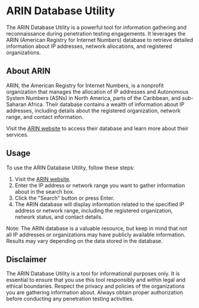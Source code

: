 # ARIN Database Utility

The ARIN Database Utility is a powerful tool for information gathering and reconnaissance during penetration testing engagements. It leverages the ARIN (American Registry for Internet Numbers) database to retrieve detailed information about IP addresses, network allocations, and registered organizations.

## About ARIN

ARIN, the American Registry for Internet Numbers, is a nonprofit organization that manages the allocation of IP addresses and Autonomous System Numbers (ASNs) in North America, parts of the Caribbean, and sub-Saharan Africa. Their database contains a wealth of information about IP addresses, including details about the registered organization, network range, and contact information.

Visit the [ARIN website](https://www.arin.net/) to access their database and learn more about their services.

## Usage

To use the ARIN Database Utility, follow these steps:

1. Visit the [ARIN website](https://www.arin.net/).
2. Enter the IP address or network range you want to gather information about in the search box.
3. Click the "Search" button or press Enter.
4. The ARIN database will display information related to the specified IP address or network range, including the registered organization, network status, and contact details.

Note: The ARIN database is a valuable resource, but keep in mind that not all IP addresses or organizations may have publicly available information. Results may vary depending on the data stored in the database.

## Disclaimer

The ARIN Database Utility is a tool for informational purposes only. It is essential to ensure that you use this tool responsibly and within legal and ethical boundaries. Respect the privacy and policies of the organizations you are gathering information about. Always obtain proper authorization before conducting any penetration testing activities.
